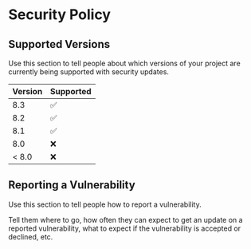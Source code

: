 # Security Policy

## Supported Versions

Use this section to tell people about which versions of your project are
currently being supported with security updates.

| Version | Supported          |
| ------- | ------------------ |
| 8.3     | :white_check_mark: |
| 8.2     | :white_check_mark: |
| 8.1     | :white_check_mark: |
| 8.0     | :x:                |
| < 8.0   | :x:                |

## Reporting a Vulnerability

Use this section to tell people how to report a vulnerability.

Tell them where to go, how often they can expect to get an update on a
reported vulnerability, what to expect if the vulnerability is accepted or
declined, etc.
